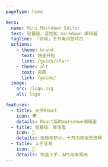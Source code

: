 ```yaml
---
pageType: home

hero:
  name: Mini Markdown Editor
  text: 轻量级、高性能 markdown 编辑器
  tagline: 「前端」字节青训营项目
  actions:
    - theme: brand
      text: 快速开始
      link: /guide/start
    - theme: alt
      text: 指南
      link: /guide/
  image:
    src: /logo.svg
    alt: logo

features:
  - title: 支持React
    icon: 🌍
    details: React版的markdown编辑器
  - title: 轻量级、高性能
    icon: 🚀
    details: 依赖体积小，十万内容依然流畅
  - title: 上手容易
    icon: 📝
    details: 快速上手，API简单易用
---
```

